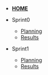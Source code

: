 
- [**HOME**](/)

- Sprint0
  - [Planning](sprints/sprint0.md)
  - [Results](sprints/sprint1.md)

- Sprint1
  - [Planning](sprints/sprint0.md)
  - [Results](sprints/sprint1.md)